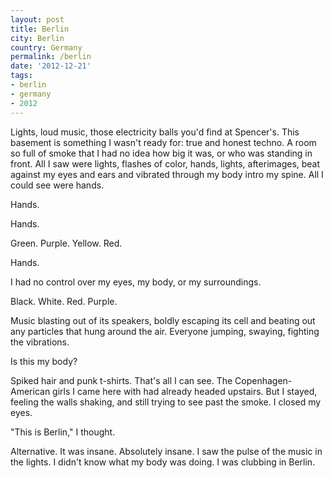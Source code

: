 ```yaml
---
layout: post
title: Berlin
city: Berlin
country: Germany
permalink: /berlin
date: '2012-12-21'
tags:
- berlin
- germany
- 2012
---
```


Lights, loud music, those electricity balls you'd find at Spencer's. This basement is something I wasn't ready for: true and honest techno. A room so full of smoke that I had no idea how big it was, or who was standing in front. All I saw were lights, flashes of color, hands, lights, afterimages, beat against my eyes and ears and vibrated through my body intro my spine. All I could see were hands.

Hands.

Hands.

Green. Purple. Yellow. Red.

Hands.

I had no control over my eyes, my body, or my surroundings.

Black. White. Red. Purple.

Music blasting out of its speakers, boldly escaping its cell and beating out any particles that hung around the air. Everyone jumping, swaying, fighting the vibrations.

Is this my body?

Spiked hair and punk t-shirts. That's all I can see. The Copenhagen-American girls I came here with had already headed upstairs. But I stayed, feeling the walls shaking, and still trying to see past the smoke. I closed my eyes.

"This is Berlin," I thought.

Alternative. It was insane. Absolutely insane. I saw the pulse of the music in the lights. I didn't know what my body was doing. I was clubbing in Berlin.
